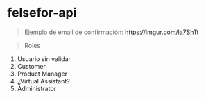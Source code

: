 # felsefor-api

> Ejemplo de email de confirmación: https://imgur.com/la7ShTt

> Roles
  1. Usuario sin validar
  2. Customer
  3. Product Manager
  4. ¿Virtual Assistant?
  5. Administrator